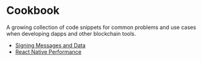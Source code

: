 # Cookbook


A growing collection of code snippets for common problems and use cases
when developing dapps and other blockchain tools.

- [Signing Messages and Data](cookbook-signing)
- [React Native Performance](cookbook-react-native)
